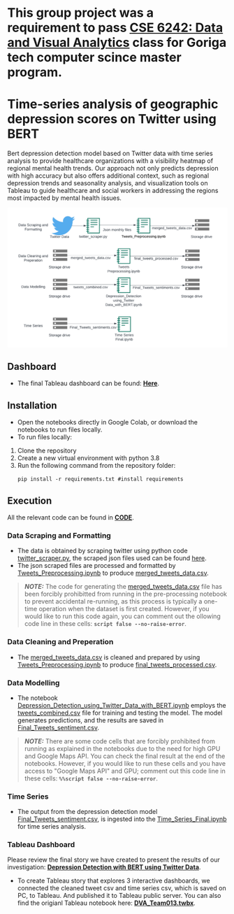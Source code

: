 # This group project was a requirement to pass **[CSE 6242: Data and Visual Analytics](https://omscs.gatech.edu/cse-6242-data-visual-analytics)** class for Goriga tech computer scince master program. 

# Time-series analysis of geographic depression scores on Twitter using BERT
Bert depression detection model based on Twitter data with time series analysis to provide healthcare organizations with a visibility heatmap of regional mental health trends. Our approach not only predicts depression with high accuracy but also offers additional context, such as regional depression
trends and seasonality analysis, and visualization tools on Tableau to guide healthcare and social workers in addressing the regions most impacted by mental health issues.

![Hige Level Overview](HighLevelOverview.png)

## Dashboard
- The final Tableau dashboard can be found: **[Here](https://public.tableau.com/views/DVA_Team013/DVAProject?:language=en-US&publish=yes&:display_count=n&:origin=viz_share_link)**.
## Installation

- Open the notebooks directly in Google Colab, or download the notebooks to run files locally.
- To run files locally:
1. Clone the repository
2. Create a new virtual environment with python 3.8
3. Run the following command from the repository folder:
    ```shell
    pip install -r requirements.txt #install requirements
    ```

## Execution
All the relevant code can be found in **[CODE](CODE)**.

### Data Scraping and Formatting
- The data is obtained by scraping twitter using python code [twitter_scraper.py](CODE/Scraper/twitter_scraper.py), the scraped json files used can be found [here](https://drive.google.com/drive/folders/1WDUZdUZPyZoVOnWSfK79BjPa9gcAz_Wo?usp=sharing).
- The json scraped files are processed and formatted by [Tweets_Preprocessing.ipynb](CODE/Data%20Collection%20and%20Preprocessing/Tweets_Preprocessing.ipynb) to produce [merged_tweets_data.csv](https://drive.google.com/file/d/1HaNdCDpshtBqBXOzBucFu7rzusmUi_rW/view?usp=sharing).

> **_NOTE:_** The code for generating the [merged_tweets_data.csv](https://drive.google.com/file/d/1HaNdCDpshtBqBXOzBucFu7rzusmUi_rW/view?usp=sharing) file has been forcibly prohibitted from running in the pre-processing notebook to prevent accidental re-running, as this process is typically a one-time operation when the dataset is first created. However, if you would like to run this code again, you can comment out the ollowing code line in these cells: **`script false --no-raise-error`**.


### Data Cleaning and Preperation
- The [merged_tweets_data.csv](https://drive.google.com/file/d/1HaNdCDpshtBqBXOzBucFu7rzusmUi_rW/view?usp=sharing) is cleaned and prepared by using [Tweets_Preprocessing.ipynb](CODE/Data%20Collection%20and%20Preprocessing/Tweets_Preprocessing.ipynb) to produce [final_tweets_processed.csv](https://drive.google.com/file/d/1s3fXnHjKivPfSLLARmU_bl7xB6oFKZuI/view?usp=share_link).

### Data Modelling
- The notebook [Depression_Detection_using_Twitter_Data_with_BERT.ipynb](CODE/Data%20Modelling/Depression_Detection_using_Twitter_Data_with_BERT.ipynb) employs the [tweets_combined.csv](https://drive.google.com/file/d/1gzrdgIpHn2bxE2u5BZHFlohC8sNrB6XH/view?usp=share_link) file for training and testing the model. The model generates predictions, and the results are saved in [Final_Tweets_sentiment.csv](https://drive.google.com/file/d/1ZKV3_bLhAYYY42GXaq46CbWPI_RDoeou/view?usp=sharing).

> **_NOTE:_** There are some code cells that are forcibly prohibited from running as explained in the notebooks due to the need for high GPU and Google Maps API. You can check the final result at the end of the notebooks. However, if you would like to run these cells and you have access to "Google Maps API" and GPU; comment out this code line in these cells: **`%%script false --no-raise-error`**.


### Time Series
- The output from the depression detection model [Final_Tweets_sentiment.csv](https://drive.google.com/file/d/1ZKV3_bLhAYYY42GXaq46CbWPI_RDoeou/view?usp=sharing), is ingested into the [Time_Series_Final.ipynb](CODE/Time%20Series/Time_Series_Final.ipynb) for time series analysis.

### Tableau Dashboard
Please review the final story we have created to present the results of our investigation: **[Depression Detection with BERT using Twitter Data](https://public.tableau.com/views/DVA_Team013/DVAProject?:language=en-US&publish=yes&:display_count=n&:origin=viz_share_link)**.

- To create Tableau story that explores 3 interactive dashboards, we connected the cleaned tweet csv and time series csv, which is saved on PC, to Tableau. And published it to Tableau public server. You can also find the origianl Tableau notebook here: **[DVA_Team013.twbx](https://github.gatech.edu/rmennigke3/CSE6242Project/raw/main/CODE/Data%20Visualization/DVA_Team013.twbx)**.
